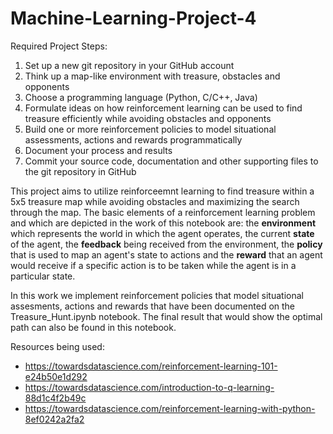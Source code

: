 # Machine-Learning-Project-4


Required Project Steps:


1. Set up a new git repository in your GitHub account
2. Think up a map-like environment with treasure, obstacles and opponents
3. Choose a programming language (Python, C/C++, Java)
4. Formulate ideas on how reinforcement learning can be used to find treasure efficiently while avoiding obstacles and opponents
5. Build one or more reinforcement policies to model situational assessments, actions and rewards programmatically
6. Document your process and results
7. Commit your source code, documentation and other supporting files to the git repository in GitHub





This project aims to utilize reinforceemnt learning to find treasure within a 5x5 treasure map while avoiding obstacles and maximizing the search through the map. The basic elements of a reinforcement learning problem and which are depicted in the work of this notebook are: the **environment** which represents the world in which the agent operates, the current **state** of the agent, the **feedback** being received from the environment, the **policy** that is used to map an agent's state to actions and the **reward** that an agent would receive if a specific action is to be taken while the agent is in a particular state. 


In this work we implement reinforcement policies that model situational assesments, actions and rewards that have been documented on the Treasure_Hunt.ipynb notebook. The final result that would show the optimal path can also be found in this notebook. 


Resources being used:

- https://towardsdatascience.com/reinforcement-learning-101-e24b50e1d292
- https://towardsdatascience.com/introduction-to-q-learning-88d1c4f2b49c
- https://towardsdatascience.com/reinforcement-learning-with-python-8ef0242a2fa2



